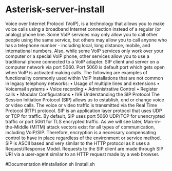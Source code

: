 # Asterisk-server-install
Voice over Internet Protocol (VoIP), is a technology that allows you to make voice calls using a broadband Internet connection instead of a regular (or analog) phone line. Some VoIP services may only allow you to call other people using the same service, but others may allow you to call anyone who has a telephone number - including local, long distance, mobile, and international numbers. Also, while some VoIP services only work over your computer or a special VoIP phone, other services allow you to use a traditional phone connected to a VoIP adapter. SIP client and server on a computer network via port 5060. Port 5060 is default port which gets open when VoIP is activated making calls.
The following are examples of functionality commonly used within VoIP installations that are not common in legacy telephony networks:
•	Usage of multiple lines and extensions
•	Voicemail systems
•	Voice recording
•	Administrative Control
•	Register calls
•	Modular Configurations
•	IVR 
Understanding the SIP Protocol
The Session Initiation Protocol (SIP) allows us to establish, end or change voice or video calls. The voice or video traffic is transmitted via the Real Time Protocol (RTP) protocol.
SIP is an application layer protocol that uses UDP or TCP for traffic. By default, SIP uses port 5060 UDP/TCP for unencrypted traffic or port 5061 for TLS encrypted traffic. As we will see later, Man-in-the-Middle (MITM) attack vectors exist for all types of communication, including VoIP/SIP. Therefore, encryption is a necessary compensating control to have in place regardless of the environment or service method.
SIP is ASCII based and very similar to the HTTP protocol as it uses a Request/Response Model. Requests to the SIP client are made through SIP URI via a user-agent similar to an HTTP request made by a web browser.

#Documentation
#Installation
sh iinstall.sh

